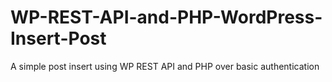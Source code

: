 # WP-REST-API-and-PHP-WordPress-Insert-Post
A simple post insert using WP REST API and PHP over basic authentication
